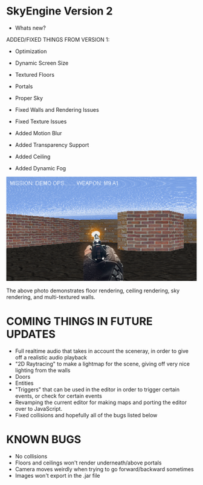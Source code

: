 # SkyEngine Version 2

* Whats new?

ADDED/FIXED THINGS FROM VERSION 1:

- Optimization

- Dynamic Screen Size

- Textured Floors

- Portals

- Proper Sky

- Fixed Walls and Rendering Issues

- Fixed Texture Issues

- Added Motion Blur

- Added Transparency Support

- Added Ceiling

- Added Dynamic Fog

![alt text](https://github.com/NotTofuFood/SkyEngineV2/blob/main/SampleScene.PNG?raw=true")

The above photo demonstrates floor rendering, ceiling rendering, sky rendering, and multi-textured walls.

# COMING THINGS IN FUTURE UPDATES

- Full realtime audio that takes in account the sceneray, in order to give off a realistic audio playback
- "2D Raytracing" to make a lightmap for the scene, giving off very nice lighting from the walls
- Doors
- Entities
- "Triggers" that can be used in the editor in order to trigger certain events, or check for certain events
- Revamping the current editor for making maps and porting the editor over to JavaScript.
- Fixed collisions and hopefully all of the bugs listed below

# KNOWN BUGS

- No collisions
- Floors and ceilings won't render underneath/above portals
- Camera moves weirdly when trying to go forward/backward sometimes
- Images won't export in the .jar file
